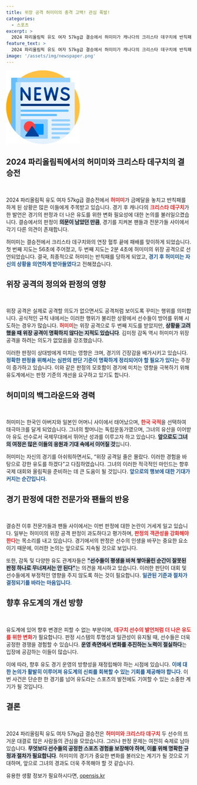 ```yaml
---
title: 위장 공격 허미미의 충격 고백! 관심 폭발!
categories:
  - 스포츠
excerpt: >
  2024 파리올림픽 유도 여자 57kg급 결승에서 허미미가 캐나다의 크리스타 데구치에 반칙패로 금메달을 날렸다. 데구치는 판정에 대한 불만을 토로하며 유도를 바꿔야 한다는 의미심장한 발언을 남겼다.
feature_text: >
  2024 파리올림픽 유도 여자 57kg급 결승에서 허미미가 캐나다의 크리스타 데구치에 반칙패로 금메달을 날렸다. 데구치는 판정에 대한 불만을 토로하며 유도를 바꿔야 한다는 의미심장한 발언을 남겼다.
image: '/assets/img/newspaper.png'
---
```


<p><img src="/assets/img/newspaper.png" alt="kimp 속보" /></p>

<h2 data-ke-size="size26">2024 파리올림픽에서의 허미미와 크리스타 데구치의 결승전</h2>

<p data-ke-size="size16">&nbsp;</p>

<p>2024 파리올림픽 유도 여자 57kg급 결승전에서 <b><span style="color: #ee2323;">허미미</span></b>가 금메달을 놓치고 반칙패를 하게 된 상황은 많은 이들에게 주목받고 있습니다. 경기 후 캐나다의 <b><span style="color: #ee2323;">크리스타 데구치</span></b>가 한 발언은 경기의 판정과 더 나은 유도를 위한 변화 필요성에 대한 논의를 불러일으켰습니다. 결승에서의 판정이 <b><span style="background-color: #21538527;">의문이 남았던 만큼</span></b>, 경기를 지켜본 팬들과 전문가들 사이에서 각기 다른 의견이 존재합니다. </p>

<p>허미미는 결승전에서 크리스타 데구치와의 연장 혈투 끝에 패배를 맞이하게 되었습니다. 첫 번째 지도는 56초에 주어졌고, 두 번째 지도는 2분 4초에 허미미의 위장 공격으로 선언되었습니다. 결국, 최종적으로 허미미는 반칙패를 당하게 되었고, <b><span style="color: #1a5490;">경기 후 허미미는 자신의 상황을 의연하게 받아들였다</span></b>고 전해졌습니다.</p>

<h2 data-ke-size="size26">위장 공격의 정의와 판정의 영향</h2>

<p data-ke-size="size16">&nbsp;</p>

<p>위장 공격은 실제로 공격할 의도가 없으면서도 공격처럼 보이도록 꾸미는 행위를 의미합니다. 공식적인 규칙 내에서는 이러한 행위가 불리한 상황에서 선수들이 방어를 위해 시도하는 경우가 많습니다. <b><span style="color: #ee2323;">허미미</span></b>는 위장 공격으로 두 번째 지도를 받았지만, <b><span style="background-color: #21538527;">상황을 고려했을 때 위장 공격이 명확하지 않다는 지적도 있습니다</span></b>. 김미정 감독 역시 허미미가 위장 공격을 하려는 의도가 없었음을 강조했습니다.</p>

<p>이러한 판정이 상대방에게 미치는 영향은 크며, 경기의 긴장감을 배가시키고 있습니다. <b><span style="color: #1a5490;">정확한 판정을 위해서는 심판의 판단 기준이 명확하게 정리되어야 할 필요가 있다</span></b>는 주장이 증가하고 있습니다. 이와 같은 판정의 모호함이 경기에 미치는 영향을 극복하기 위해 유도계에서는 판정 기준의 개선을 요구하고 있기도 합니다.</p>

<h2 data-ke-size="size26">허미미의 백그라운드와 경력</h2>

<p data-ke-size="size16">&nbsp;</p>

<p>허미미는 한국인 아버지와 일본인 어머니 사이에서 태어났으며, <b><span style="color: #ee2323;">한국 국적</span></b>을 선택하여 태극마크를 달게 되었습니다. 그녀의 할머니는 독립운동가였으며, 그녀의 유산을 이어받아 유도 선수로서 국제무대에서 뛰어난 성과를 이루고자 하고 있습니다. <b><span style="background-color: #21538527;">앞으로도 그녀의 여정은 많은 이들의 응원과 기대 속에서 이어질 것</span></b>입니다.</p>

<p>허미미는 자신의 경기를 아쉬워하면서도, “위장 공격일 줄은 몰랐다. 이러한 경험을 바탕으로 강한 유도를 하겠다”고 다짐하였습니다. 그녀의 이러한 적극적인 마인드는 향후 국제 대회와 올림픽을 준비하는 데 큰 도움이 될 것입니다. <b><span style="color: #1a5490;">앞으로의 행보에 대한 기대가 커지는 순간입니다</span></b>.</p>

<h2 data-ke-size="size26">경기 판정에 대한 전문가와 팬들의 반응</h2>

<p data-ke-size="size16">&nbsp;</p>

<p>결승전 이후 전문가들과 팬들 사이에서는 이번 판정에 대한 논란이 거세게 일고 있습니다. 일부는 허미미의 위장 공격 판정이 과도하다고 평가하며, <b><span style="color: #ee2323;">판정의 객관성을 강화해야 한다</span></b>는 목소리를 내고 있습니다. 경기에서의 판정은 선수의 인생을 바꾸는 중요한 요소이기 때문에, 이러한 논의는 앞으로도 지속될 것으로 보입니다.</p>

<p>또한, 감독 및 다양한 유도 관계자들은 <b><span style="background-color: #21538527;">"선수들이 평생을 바쳐 쌓아올린 순간이 잘못된 판정 하나로 무너져서는 안 된다"</span></b>는 의견을 제시하고 있습니다. 이러한 판단이 대회 및 선수들에게 부정적인 영향을 주지 않도록 하는 것이 필요합니다. <b><span style="color: #1a5490;">일관된 기준과 절차가 결정되기를 바라는 마음입니다</span></b>.</p>

<h2 data-ke-size="size26">향후 유도계의 개선 방향</h2>

<p data-ke-size="size16">&nbsp;</p>

<p>유도계에 있어 향후 변경은 피할 수 없는 부분이며, <b><span style="color: #ee2323;">데구치 선수의 발언처럼 더 나은 유도를 위한 변화</span></b>가 필요합니다. 판정 시스템의 투명성과 일관성이 유지될 때, 선수들은 더욱 공정한 경쟁을 경험할 수 있습니다. <b><span style="background-color: #21538527;">운영 측면에서 변화를 추진하는 노력이 절실하다</span></b>는 입장에 공감하는 이들이 많습니다.</p>

<p>이에 따라, 향후 유도 경기 운영의 방향성을 재정립해야 하는 시점에 있습니다. <b><span style="color: #1a5490;">이에 대한 논의가 활발히 이루어져 유도계의 신뢰를 회복할 수 있는 기회를 제공해야 합니다</span></b>. 이번 사건은 단순한 한 경기를 넘어 유도라는 스포츠의 발전에도 기여할 수 있는 소중한 계기가 될 것입니다. </p>

<h2 data-ke-size="size26">결론</h2>

<p data-ke-size="size16">&nbsp;</p>

<p>2024 파리올림픽 유도 여자 57kg급 결승전은 <b><span style="color: #ee2323;">허미미와 크리스타 데구치</span></b> 두 선수의 뜨거운 대결로 많은 사람들의 관심을 모았습니다. 그러나 판정 문제는 여전히 숙제로 남아 있습니다. <b><span style="background-color: #21538527;">무엇보다 선수들의 공정한 스포츠 경험을 보장해야 하며, 이를 위해 명확한 규정과 절차가 필요합니다</span></b>. 허미미의 경기가 중요한 변화를 불러오는 계기가 될 것으로 기대하며, 앞으로 그녀의 경과도 더욱 주목해야 할 것 같습니다.</p>
유용한 생활 정보가 필요하시다면, <a href="https://opensis.kr" rel="dofollow">opensis.kr</a>


